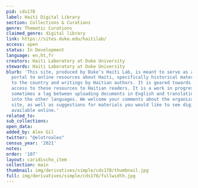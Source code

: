 ```yaml
---
pid: cds178
label: Haiti Digital Library
section: Collections & Curations
genre: Thematic Curations
claimed_genre: digital library
link: https://sites.duke.edu/haitilab/
access: open
status: In Development
language: en,ht,fr
creators: Haiti Laboratory at Duke University
stewards: Haiti Laboratory at Duke University
blurb: 'This site, produced by Duke’s Haiti Lab, is meant to serve as a guide and
  portal to online resources about Haiti, specifically historical materials relating
  to the country and writings by Haitian authors. It is geared towards providing maximum
  access to these resources to Haitian readers. It is a work in progress: there is
  sometimes a lag between uploading documents in English and translating the material
  into the other languages. We welcome your comments about the organization of the
  site, as well as suggestions for materials you would like to see digitized and made
  available online.'
related_to:
sub_collections:
open_data:
added_by: Alex Gil
twitter: "@elotroalex"
census_year: '2021'
notes:
order: '107'
layout: caridischo_item
collection: main
thumbnail: img/derivatives/simple/cds178/thumbnail.jpg
full: img/derivatives/simple/cds178/fullwidth.jpg
---
```

